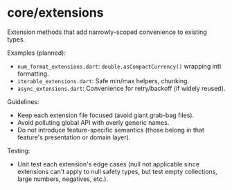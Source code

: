 # core/extensions

Extension methods that add narrowly-scoped convenience to existing types.

Examples (planned):
- `num_format_extensions.dart`: `double.asCompactCurrency()` wrapping intl formatting.
- `iterable_extensions.dart`: Safe min/max helpers, chunking.
- `async_extensions.dart`: Convenience for retry/backoff (if widely reused).

Guidelines:
- Keep each extension file focused (avoid giant grab-bag files).
- Avoid polluting global API with overly generic names.
- Do not introduce feature-specific semantics (those belong in that feature's presentation or domain layer).

Testing:
- Unit test each extension's edge cases (null not applicable since extensions can't apply to null safety types, but test empty collections, large numbers, negatives, etc.).


